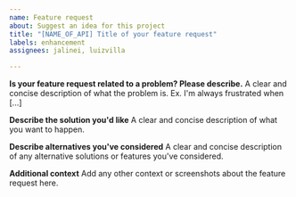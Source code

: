 ```yaml
---
name: Feature request
about: Suggest an idea for this project
title: "[NAME_OF_API] Title of your feature request"
labels: enhancement
assignees: jalinei, luizvilla

---
```


**Is your feature request related to a problem? Please describe.**
A clear and concise description of what the problem is. Ex. I'm always frustrated when [...]

**Describe the solution you'd like**
A clear and concise description of what you want to happen.

**Describe alternatives you've considered**
A clear and concise description of any alternative solutions or features you've considered.

**Additional context**
Add any other context or screenshots about the feature request here.
